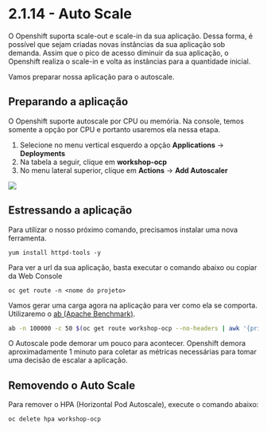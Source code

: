 # 2.1.14 - Auto Scale

O Openshift suporta scale-out e scale-in da sua aplicação. Dessa forma, é possível que sejam criadas novas instâncias da sua aplicação sob demanda. Assim que o pico de acesso diminuir da sua aplicação, o Openshift realiza o scale-in e volta as instâncias para a quantidade inicial.

Vamos preparar nossa aplicação para o autoscale.

## Preparando a aplicação

O Openshift suporte autoscale por CPU ou memória. Na console, temos somente a opção por CPU e portanto usaremos ela nessa etapa.

1. Selecione no menu vertical esquerdo a opção **Applications** -&gt; **Deployments**
2. Na tabela a seguir, clique em **workshop-ocp**
3. No menu lateral superior, clique em **Actions** -&gt; **Add Autoscaler**

![](../../.gitbook/assets/autoscale%20%281%29.gif)

## Estressando a aplicação

Para utilizar o nosso próximo comando, precisamos instalar uma nova ferramenta.

```text
yum install httpd-tools -y
```

Para ver a url da sua aplicação, basta executar o comando abaixo ou copiar da Web Console

```text
oc get route -n <nome do projeto>
```

Vamos gerar uma carga agora na aplicação para ver como ela se comporta. Utilizaremo o [ab \(Apache Benchmark\)](https://httpd.apache.org/docs/2.4/programs/ab.html).

```bash
ab -n 100000 -c 50 $(oc get route workshop-ocp --no-headers | awk '{print $2"/"}')
```

O Autoscale pode demorar um pouco para acontecer. Openshift demora aproximadamente 1 minuto para coletar as métricas necessárias para tomar uma decisão de escalar a aplicação.


## Removendo o Auto Scale

Para remover o HPA (Horizontal Pod Autoscale), execute o comando abaixo:    

```bash
oc delete hpa workshop-ocp
```

